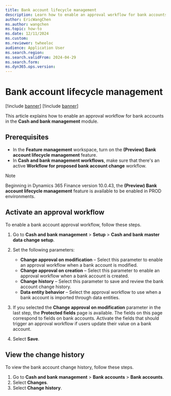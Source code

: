 ```yaml
---
title: Bank account lifecycle management
description: Learn how to enable an approval workflow for bank accounts in the Cash and bank management module, including prerequisites and a step-by-step process.
author: EricWangChen
ms.author: wangchen
ms.topic: how-to
ms.date: 12/11/2024
ms.custom:
ms.reviewer: twheeloc
audience: Application User
ms.search.region: 
ms.search.validFrom: 2024-04-29
ms.search.form: 
ms.dyn365.ops.version:  
---
```


# Bank account lifecycle management

[!include [banner](../../includes/banner.md)]
[!include [banner](../includes/preview-banner.md)]

This article explains how to enable an approval workflow for bank accounts in the **Cash and bank management** module.

## Prerequisites

- In the **Feature management** workspace, turn on the **(Preview) Bank account lifecycle management** feature.
- In **Cash and bank management workflows**, make sure that there's an active **Workflow for proposed bank account change** workflow.
  
>[!NOTE]
> Beginning in Dynamics 365 Finance version 10.0.43, the **(Preview) Bank account lifecycle management** feature is available to be enabled in PROD environments. 

## Activate an approval workflow

To enable a bank account approval workflow, follow these steps.

1. Go to **Cash and bank management** \> **Setup** \> **Cash and bank master data change setup**.
1. Set the following parameters:

    - **Change approval on modification** – Select this parameter to enable an approval workflow when a bank account is modified.
    - **Change approval on creation** – Select this parameter to enable an approval workflow when a bank account is created.
    - **Change history** – Select this parameter to save and review the bank account change history.
    - **Data entity behavior** – Select the approval workflow to use when a bank account is imported through data entities.

1. If you selected the **Change approval on modification** parameter in the last step, the **Protected fields** page is available. The fields on this page correspond to fields on bank accounts. Activate the fields that should trigger an approval workflow if users update their value on a bank account.
1. Select **Save**.

## View the change history

To view the bank account change history, follow these steps.

1. Go to **Cash and bank management** \> **Bank accounts** \> **Bank accounts**.
1. Select **Changes**.
1. Select **Change history**.
